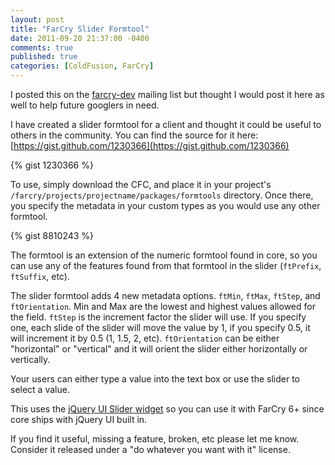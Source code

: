 ```yaml
---
layout: post
title: "FarCry Slider Formtool"
date: 2011-09-20 21:37:00 -0400
comments: true
published: true
categories: [ColdFusion, FarCry]
---
```


I posted this on the [farcry-dev](https://groups.google.com/group/farcry-dev) mailing list but thought I would post it here as well to help future googlers in need.

I have created a slider formtool for a client and thought it could be useful to others in the community. You can find the source for it here: [https://gist.github.com/1230366](https://gist.github.com/1230366)

<!-- more -->

{% gist 1230366 %}

To use, simply download the CFC, and place it in your project's `/farcry/projects/projectname/packages/formtools` directory. Once there, you specify the metadata in your custom types as you would use any other formtool.

{% gist 8810243 %}

The formtool is an extension of the numeric formtool found in core, so you can use any of the features found from that formtool in the slider (`ftPrefix`, `ftSuffix`, etc).

The slider formtool adds 4 new metadata options. `ftMin`, `ftMax`, `ftStep`, and `ftOrientation`. Min and Max are the lowest and highest values allowed for the field. `ftStep` is the increment factor the slider will use. If you specify one, each slide of the slider will move the value by 1, if you specify 0.5, it will increment it by 0.5 (1, 1.5, 2, etc). `ftOrientation` can be either "horizontal" or "vertical" and it will orient the slider either horizontally or vertically.

Your users can either type a value into the text box or use the slider to select a value.

This uses the [jQuery UI Slider widget](http://jqueryui.com/demos/slider/) so you can use it with FarCry 6+ since core ships with jQuery UI built in.

If you find it useful, missing a feature, broken, etc please let me know. Consider it released under a "do whatever you want with it" license.